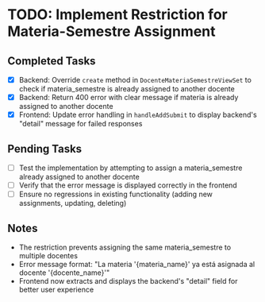 # TODO: Implement Restriction for Materia-Semestre Assignment

## Completed Tasks
- [x] Backend: Override `create` method in `DocenteMateriaSemestreViewSet` to check if materia_semestre is already assigned to another docente
- [x] Backend: Return 400 error with clear message if materia is already assigned to another docente
- [x] Frontend: Update error handling in `handleAddSubmit` to display backend's "detail" message for failed responses

## Pending Tasks
- [ ] Test the implementation by attempting to assign a materia_semestre already assigned to another docente
- [ ] Verify that the error message is displayed correctly in the frontend
- [ ] Ensure no regressions in existing functionality (adding new assignments, updating, deleting)

## Notes
- The restriction prevents assigning the same materia_semestre to multiple docentes
- Error message format: "La materia '{materia_name}' ya está asignada al docente '{docente_name}'"
- Frontend now extracts and displays the backend's "detail" field for better user experience
